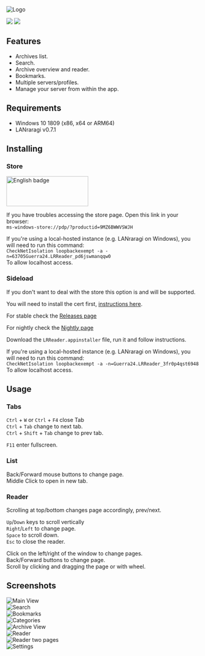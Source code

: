 ![Logo](https://s3.guerra24.net/projects/lrr/logo.png)

[<img src="https://github.com/Guerra24/LRReader/workflows/Nightly/badge.svg">](https://github.com/Guerra24/LRReader/actions?query=workflow:Nightly)
[<img src="https://github.com/Guerra24/LRReader/workflows/Release/badge.svg">](https://github.com/Guerra24/LRReader/actions?query=workflow:Release)

## Features
- Archives list.
- Search.
- Archive overview and reader.
- Bookmarks.
- Multiple servers/profiles.
- Manage your server from within the app.

## Requirements

- Windows 10 1809 (x86, x64 or ARM64)
- LANraragi v0.7.1

## Installing

### Store

<a href='//www.microsoft.com/store/apps/9MZ6BWWVSWJH?cid=storebadge&ocid=badge'><img src='https://developer.microsoft.com/store/badges/images/English_get-it-from-MS.png' alt='English badge' width="213" height="78"/></a>

If you have troubles accessing the store page. Open this link in your browser:<br>
`ms-windows-store://pdp/?productid=9MZ6BWWVSWJH`

If you're using a local-hosted instance (e.g. LANraragi on Windows), you will need to run this command:<br>
`CheckNetIsolation loopbackexempt -a -n=63705Guerra24.LRReader_pd6jswmanqqw0`<br>
To allow localhost access.

### Sideload

If you don't want to deal with the store this option is and will be supported.


You will need to install the cert first, [instructions here](https://github.com/Guerra24/LRReader/wiki/Certificate).

For stable check the [Releases page](https://github.com/Guerra24/LRReader/releases)

For nightly check the [Nightly page](https://s3.guerra24.net/projects/lrr/nightly/index.html)

Download the `LRReader.appinstaller` file, run it and follow instructions.

If you're using a local-hosted instance (e.g. LANraragi on Windows), you will need to run this command:<br>
`CheckNetIsolation loopbackexempt -a -n=Guerra24.LRReader_3fr0p4qst6948`<br>
To allow localhost access.

## Usage

### Tabs

`Ctrl` + `W` or `Ctrl` + `F4` close Tab<br>
`Ctrl` + `Tab` change to next tab.<br>
`Ctrl` + `Shift` + `Tab` change to prev tab.<br>

`F11` enter fullscreen.

### List

Back/Forward mouse buttons to change page.<br>
Middle Click to open in new tab.<br>


### Reader

Scrolling at top/bottom changes page accordingly, prev/next.<br>


`Up`/`Down` keys to scroll vertically<br>
`Right`/`Left` to change page.<br>
`Space` to scroll down.<br>
`Esc` to close the reader.<br>


Click on the left/right of the window to change pages.<br>
Back/Forward buttons to change page.<br>
Scroll by clicking and dragging the page or with wheel.<br>

## Screenshots

![Main View](https://s3.guerra24.net/projects/lrr/screenshots/01.png)<br>
![Search](https://s3.guerra24.net/projects/lrr/screenshots/02.png)<br>
![Bookmarks](https://s3.guerra24.net/projects/lrr/screenshots/01_1.png)<br>
![Categories](https://s3.guerra24.net/projects/lrr/screenshots/01_2.png)<br>
![Archive View](https://s3.guerra24.net/projects/lrr/screenshots/03.png)<br>
![Reader](https://s3.guerra24.net/projects/lrr/screenshots/04.png)<br>
![Reader two pages](https://s3.guerra24.net/projects/lrr/screenshots/04_1.png)<br>
![Settings](https://s3.guerra24.net/projects/lrr/screenshots/05.png)<br>
